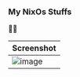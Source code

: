 ### My NixOs Stuffs

🥺🥺

| Screenshot                                                                                      |
| ----------------------------------------------------------------------------------------------- |
| ![image](https://github.com/msqtt/Sources/assets/94043894/eb2b0cb1-e458-4a4f-a9c2-9a55089713ec) |

